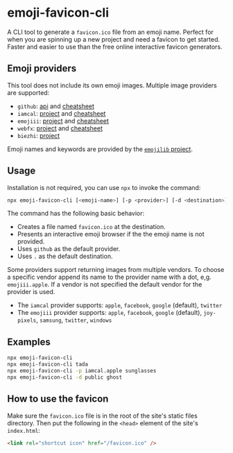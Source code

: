 # emoji-favicon-cli

A CLI tool to generate a `favicon.ico` file from an emoji name. Perfect for when you are spinning up a new project and need a favicon to get started. Faster and easier to use than the free online interactive favicon generators.

## Emoji providers

This tool does not include its own emoji images. Multiple image providers are supported:

- `github`: [api](https://developer.github.com/v3/emojis/) and [cheatsheet](https://github.com/ikatyang/emoji-cheat-sheet)
- `iamcal`: [project](https://github.com/iamcal/emoji-data) and [cheatsheet](http://unicodey.com/emoji-data/table.htm)
- `emojiii`: [project](https://github.com/bruceCzK/Emojiii/) and [cheatsheet](http://unicode.org/emoji/charts/full-emoji-list.html)
- `webfx`: [project](https://github.com/rumkin/emoji-img) and [cheatsheet](https://www.webfx.com/tools/emoji-cheat-sheet/)
- `biezhi`: [project](https://github.com/biezhi/emojis)

Emoji names and keywords are provided by the [`emojilib` project](https://github.com/muan/emojilib).

## Usage

Installation is not required, you can use `npx` to invoke the command:

```bash
npx emoji-favicon-cli [<emoji-name>] [-p <provider>] [-d <destination>]
```

The command has the following basic behavior:

- Creates a file named `favicon.ico` at the destination.
- Presents an interactive emoji browser if the the emoji name is not provided.
- Uses `github` as the default provider.
- Uses `.` as the default destination.

Some providers support returning images from multiple vendors. To choose a specific vendor append its name to the provider name with a dot, e,g. `emojiii.apple`. If a vendor is not specified the default vendor for the provider is used.

- The `iamcal` provider supports: `apple`, `facebook`, `google` (default), `twitter`
- The `emojiii` provider supports: `apple`, `facebook`, `google` (default), `joy-pixels`, `samsung`, `twitter`, `windows`

## Examples

```bash
npx emoji-favicon-cli
npx emoji-favicon-cli tada
npx emoji-favicon-cli -p iamcal.apple sunglasses
npx emoji-favicon-cli -d public ghost
```

## How to use the favicon

Make sure the `favicon.ico` file is in the root of the site's static files directory. Then put the following in the `<head>` element of the site's `index.html`:

```html
<link rel="shortcut icon" href="/favicon.ico" />
```
